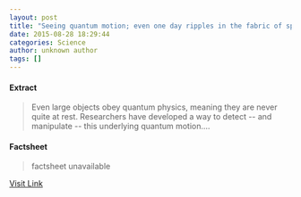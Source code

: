 ```yaml
---
layout: post
title: "Seeing quantum motion; even one day ripples in the fabric of space-time?"
date: 2015-08-28 18:29:44
categories: Science
author: unknown author
tags: []
---
```



#### Extract
>Even large objects obey quantum physics, meaning they are never quite at rest. Researchers have developed a way to detect -- and manipulate -- this underlying quantum motion....

#### Factsheet
>factsheet unavailable

[Visit Link](http://www.sciencedaily.com/releases/2015/08/150828142944.htm)


